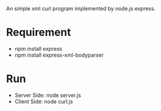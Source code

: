 An simple xml curl program implemented by node.js express.

# Requirement

- npm install express
- npm install express-xml-bodyparser

# Run

- Server Side: node server.js
- Client Side: node curl.js
